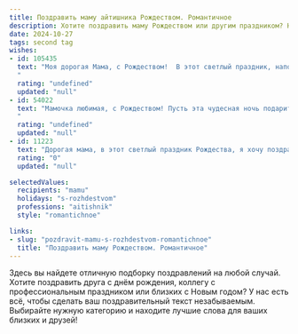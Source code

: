 ```yaml
---
title: Поздравить маму айтишника Рождеством. Романтичное
description: Хотите поздравить маму Рождеством или другим праздником? Наш ИИ создаст незабываемое поздравление, а вы обязательно выделитесь среди других.  
date: 2024-10-27
tags: second tag
wishes:
- id: 105435
  text: "Моя дорогая Мама, с Рождеством!  В этот светлый праздник, наполненный чудом и волшебством, я хочу сказать тебе, как сильно люблю тебя. Твоя вера в меня, твоя поддержка – это мой самый надежный код, который помогает мне справляться с любыми задачами в моей айтишной жизни.  Пусть в твоем сердце всегда царит мир и спокойствие, пусть Рождество принесет тебе радость и тепло, которые согреют тебя ярче, чем лучшие алгоритмы.  Я бесконечно благодарен судьбе за то, что ты у меня есть. Целую тебя крепко-крепко!
  "
  rating: "undefined"
  updated: "null"
- id: 54022
  text: "Мамочка любимая, с Рождеством! Пусть эта чудесная ночь подарит нам тепло, уют и ощущение счастья. Пусть все твои мечты, как звезды в небе, светят ярко и исполняются!  🎉🎄
  "
  rating: "undefined"
  updated: "null"
- id: 11223
  text: "Дорогая мама, в этот светлый праздник Рождества, я хочу поздравить тебя с теплом и любовью, которые ты всегда дарила мне. Пусть волшебство этого времени наполнит твою жизнь новыми чудесами и радостными моментами. Ты для меня – не только мама, но и лучший друг, и я благодарен за каждую минуту, проведенную вместе. Пусть твои дни будут яркими, как огни рождественской елки, и пусть каждое утро приносит тебе улыбки и счастливые новости. С Рождеством, мамочка!"
  rating: "0"
  updated: "null"

selectedValues:
  recipients: "mamu"
  holidays: "s-rozhdestvom"
  professions: "aitishnik"
  style: "romantichnoe"

links:
- slug: "pozdravit-mamu-s-rozhdestvom-romantichnoe"
  title: "Поздравить маму Рождеством. Романтичное"
---
```


Здесь вы найдете отличную подборку поздравлений на любой случай. 
Хотите поздравить друга с днём рождения, коллегу с профессиональным праздником или близких с Новым годом? У нас есть всё, чтобы сделать ваш поздравительный текст незабываемым. Выбирайте нужную категорию и находите лучшие слова для ваших близких и друзей!
